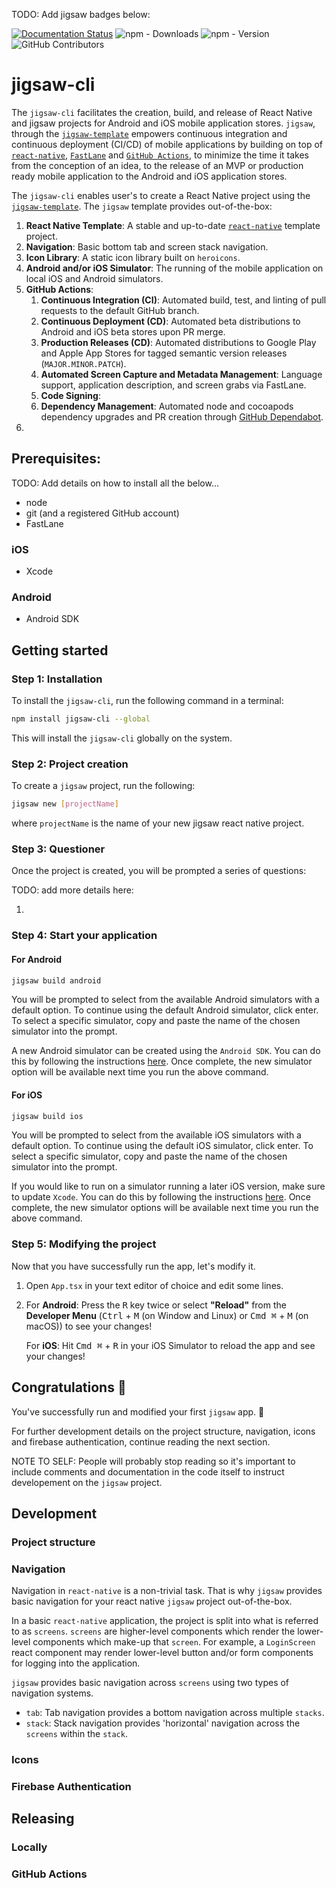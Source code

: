 
TODO: Add jigsaw badges below:

[![Documentation Status](https://readthedocs.org/projects/pprunty-shapeshifter/badge/?version=latest)](https://pprunty-shapeshifter.readthedocs.io/en/latest/?badge=latest)
![npm - Downloads](https://img.shields.io/npm/dw/react-native)
![npm - Version](https://img.shields.io/npm/v/react-native)
![GitHub Contributors](https://img.shields.io/github/contributors/jigsaw-innovations/jigsaw-cli/jigsaw.svg)

# jigsaw-cli 

The `jigsaw-cli` facilitates the creation, build, and release of React Native and jigsaw projects for Android and iOS 
mobile application stores. `jigsaw`, through the [`jigsaw-template`]() empowers continuous integration and continuous 
deployment (CI/CD) of mobile applications by building on top of [`react-native`](), [`FastLane`]() and [`GitHub Actions`](), to minimize the time
it takes from the conception of an idea, to the release of an MVP or production ready mobile application to the Android
and iOS application stores.

The `jigsaw-cli` enables user's to create a React Native project using the [`jigsaw-template`](). The `jigsaw` template 
provides out-of-the-box:

1. **React Native Template**: A stable and up-to-date [`react-native`]() template project.
2. **Navigation**: Basic bottom tab and screen stack navigation.
3. **Icon Library**: A static icon library built on `heroicons`.
4. **Android and/or iOS Simulator**: The running of the mobile application on local iOS and Android simulators.
5. **GitHub Actions**:
   1. **Continuous Integration (CI)**: Automated build, test, and linting of pull requests to the default GitHub branch.
   2. **Continuous Deployment (CD)**: Automated beta distributions to Android and iOS beta stores upon PR merge.
   3. **Production Releases (CD)**: Automated distributions to Google Play and Apple App Stores for tagged semantic version releases (`MAJOR.MINOR.PATCH`).
   4. **Automated Screen Capture and Metadata Management**: Language support, application description, and screen grabs via FastLane. 
   5. **Code Signing**:
   6. **Dependency Management**: Automated node and cocoapods dependency upgrades and PR creation through [GitHub Dependabot]().
6. 


## Prerequisites:

TODO: Add details on how to install all the below...

* node
* git (and a registered GitHub account)
* FastLane

### iOS

* Xcode

### Android

* Android SDK


## Getting started

### Step 1: Installation

To install the `jigsaw-cli`, run the following command in a terminal:

```bash
npm install jigsaw-cli --global
```

This will install the `jigsaw-cli` globally on the system. 

### Step 2: Project creation

To create a `jigsaw` project, run the following:

```bash
jigsaw new [projectName]
```

where `projectName` is the name of your new jigsaw react native project.

### Step 3: Questioner

Once the project is created, you will be prompted a series of questions:

TODO: add more details here:

1. 

### Step 4: Start your application

#### For Android

```bash
jigsaw build android
```

You will be prompted to select from the available Android simulators with a default option. To continue using the
default Android simulator, click enter. To select a specific simulator, copy and paste the name of the chosen simulator
into the prompt.

A new Android simulator can be created using the `Android SDK`. You can do this by following the instructions [here]().
Once complete, the new simulator option will be available next time you run the above command.

#### For iOS

```bash
jigsaw build ios
```

You will be prompted to select from the available iOS simulators with a default option. To continue using the
default iOS simulator, click enter. To select a specific simulator, copy and paste the name of the chosen simulator into
the prompt.

If you would like to run on a simulator running a later iOS version, make sure to update `Xcode`. You can do this by following the instructions
[here](). Once complete, the new simulator options will be available next time you run the above command.

### Step 5: Modifying the project

Now that you have successfully run the app, let's modify it.

1. Open `App.tsx` in your text editor of choice and edit some lines.
2. For **Android**: Press the <kbd>R</kbd> key twice or select **"Reload"** from the **Developer Menu** (<kbd>Ctrl</kbd> + <kbd>M</kbd> (on Window and Linux) or <kbd>Cmd ⌘</kbd> + <kbd>M</kbd> (on macOS)) to see your changes!

   For **iOS**: Hit <kbd>Cmd ⌘</kbd> + <kbd>R</kbd> in your iOS Simulator to reload the app and see your changes!

## Congratulations 🎉

You've successfully run and modified your first `jigsaw` app. 🥳

For further development details on the project structure, navigation, icons and firebase authentication,
continue reading the next section.

NOTE TO SELF: People will probably stop reading so it's important to include comments and
documentation in the code itself to instruct developement on the `jigsaw` project.

## Development

### Project structure

### Navigation

Navigation in `react-native` is a non-trivial task. That is why `jigsaw` provides basic navigation for your
react native `jigsaw` project out-of-the-box. 

In a basic `react-native` application, the project is split into what is referred to as `screens`. `screens` are
higher-level components which render the lower-level components which make-up that `screen`. For example, a
`LoginScreen` react component may render lower-level button and/or form components for logging into the application.

`jigsaw` provides basic navigation across `screens` using two types of navigation systems.

* `tab`: Tab navigation provides a bottom navigation across multiple `stacks`.
* `stack`: Stack navigation provides 'horizontal' navigation across the `screens` within the `stack`.

### Icons

### Firebase Authentication

## Releasing

### Locally

### GitHub Actions
